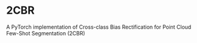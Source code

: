 # 2CBR
A PyTorch implementation of Cross-class Bias Rectification for Point Cloud Few-Shot Segmentation (2CBR)
